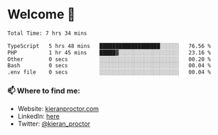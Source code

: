 # Welcome 🦘

<!--START_SECTION:waka-->

```txt
Total Time: 7 hrs 34 mins

TypeScript   5 hrs 48 mins   ███████████████████░░░░░░   76.56 %
PHP          1 hr 45 mins    █████▓░░░░░░░░░░░░░░░░░░░   23.16 %
Other        0 secs          ░░░░░░░░░░░░░░░░░░░░░░░░░   00.20 %
Bash         0 secs          ░░░░░░░░░░░░░░░░░░░░░░░░░   00.04 %
.env file    0 secs          ░░░░░░░░░░░░░░░░░░░░░░░░░   00.04 %
```

<!--END_SECTION:waka-->

### 📫 Where to find me:

-   Website: [kieranproctor.com](https://kieranproctor.com/)
-   LinkedIn: [here](https://www.linkedin.com/in/kieran-proctor-086b5a159/)
-   Twitter: [@kieran_proctor](https://twitter.com/kieran_proctor)
